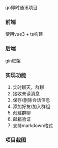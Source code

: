 go即时通讯项目
### 前端
使用vue3 + ts构建
### 后端
gin框架
### 实现功能
1. 实时聊天，群聊
2. 接收未读消息
3. 保存/删除会话信息
4. 添加好友/加入群组
5. 创建群聊
6. 邮箱验证
7. 支持markdown格式
### 项目截图
